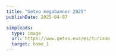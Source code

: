 ```yaml
---
title: "Getxo megabanner 2025"
publishDate: 2025-04-07

simpleads:
  type: image
  url: https://www.getxo.eus/es/turismo
  target: home_1
---
```



